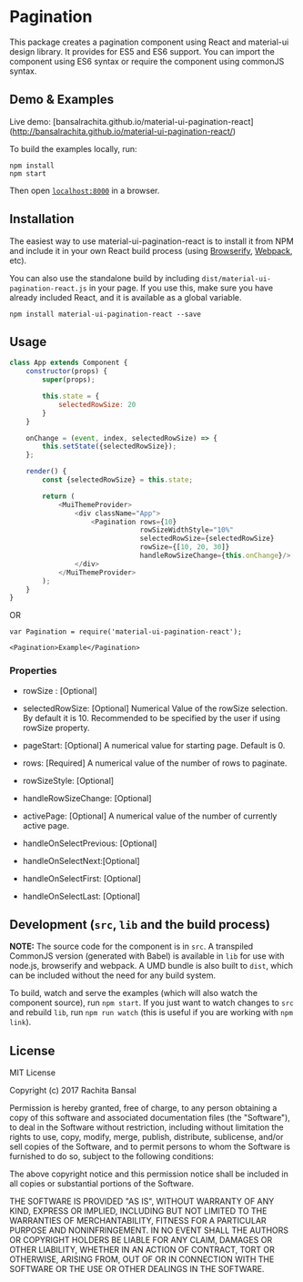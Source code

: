 # Pagination

This package creates a pagination component using React and material-ui
design library. It provides for ES5 and ES6 support. You can import the 
component using ES6 syntax or require the component using commonJS syntax.


## Demo & Examples

Live demo: [bansalrachita.github.io/material-ui-pagination-react]
(http://bansalrachita.github.io/material-ui-pagination-react/)

To build the examples locally, run:

```
npm install
npm start
```

Then open [`localhost:8000`](http://localhost:8000) in a browser.


## Installation

The easiest way to use material-ui-pagination-react is to install it from NPM 
and include it in your own React build process (using [Browserify](http://browserify.org), [Webpack](http://webpack.github.io/), etc).

You can also use the standalone build by including 
`dist/material-ui-pagination-react.js` in your page. If you use this, make sure 
you have already included React, and it is available as a global variable.

```
npm install material-ui-pagination-react --save
```


## Usage

```js
class App extends Component {
    constructor(props) {
        super(props);

        this.state = {
            selectedRowSize: 20
        }
    }

    onChange = (event, index, selectedRowSize) => {
        this.setState({selectedRowSize});
    };

    render() {
        const {selectedRowSize} = this.state;

        return (
            <MuiThemeProvider>
                <div className="App">
                    <Pagination rows={10}
                                rowSizeWidthStyle="10%"
                                selectedRowSize={selectedRowSize}
                                rowSize={[10, 20, 30]}
                                handleRowSizeChange={this.onChange}/>
                </div>
            </MuiThemeProvider>
        );
    }
}

```

OR

```
var Pagination = require('material-ui-pagination-react');

<Pagination>Example</Pagination>
```

### Properties

* rowSize : [Optional]

* selectedRowSize: [Optional] Numerical Value of the rowSize selection. By 
default it is 10. Recommended to be specified by the user if using rowSize 
property.

* pageStart: [Optional] A numerical value for starting page. Default is 0.

* rows: [Required] A numerical value of the number of rows to paginate.

* rowSizeStyle: [Optional] 

* handleRowSizeChange: [Optional] 

* activePage: [Optional] A numerical value of the number of currently active 
page.

* handleOnSelectPrevious: [Optional] 

* handleOnSelectNext:[Optional] 

* handleOnSelectFirst: [Optional]

* handleOnSelectLast: [Optional] 



## Development (`src`, `lib` and the build process)

**NOTE:** The source code for the component is in `src`. A transpiled CommonJS version (generated with Babel) is available in `lib` for use with node.js, browserify and webpack. A UMD bundle is also built to `dist`, which can be included without the need for any build system.

To build, watch and serve the examples (which will also watch the component source), run `npm start`. If you just want to watch changes to `src` and rebuild `lib`, run `npm run watch` (this is useful if you are working with `npm link`).

## License

MIT License

Copyright (c) 2017 Rachita Bansal

Permission is hereby granted, free of charge, to any person obtaining a copy
of this software and associated documentation files (the "Software"), to deal
in the Software without restriction, including without limitation the rights
to use, copy, modify, merge, publish, distribute, sublicense, and/or sell
copies of the Software, and to permit persons to whom the Software is
furnished to do so, subject to the following conditions:

The above copyright notice and this permission notice shall be included in all
copies or substantial portions of the Software.

THE SOFTWARE IS PROVIDED "AS IS", WITHOUT WARRANTY OF ANY KIND, EXPRESS OR
IMPLIED, INCLUDING BUT NOT LIMITED TO THE WARRANTIES OF MERCHANTABILITY,
FITNESS FOR A PARTICULAR PURPOSE AND NONINFRINGEMENT. IN NO EVENT SHALL THE
AUTHORS OR COPYRIGHT HOLDERS BE LIABLE FOR ANY CLAIM, DAMAGES OR OTHER
LIABILITY, WHETHER IN AN ACTION OF CONTRACT, TORT OR OTHERWISE, ARISING FROM,
OUT OF OR IN CONNECTION WITH THE SOFTWARE OR THE USE OR OTHER DEALINGS IN THE
SOFTWARE.


